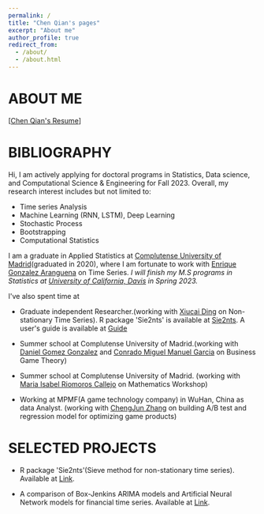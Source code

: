 ```yaml
---
permalink: /
title: "Chen Qian's pages"
excerpt: "About me"
author_profile: true
redirect_from: 
  - /about/
  - /about.html
---
```

ABOUT ME
======
\[[Chen Qian's Resume](https:/ChenQian/files/CV.pdf)\]

BIBLIOGRAPHY
======
Hi, I am actively applying for doctoral programs in Statistics, Data science, and Computational Science & Engineering for Fall 2023. Overall, my research interest includes but not limited to:
*  Time series Analysis
*  Machine Learning (RNN, LSTM), Deep Learning
*  Stochastic Process
*  Bootstrapping
*  Computational Statistics

I am a graduate in Applied Statistics at [Complutense University of Madrid](https://www.ucm.es/english)(graduated in 2020), where I am fortunate to work with [Enrique Gonzalez Aranguena](https://scholar.google.es/citations?user=dQ10NgMAAAAJ&hl=es) on Time Series. *I will finish my M.S programs in Statistics at [University of California, Davis](https://www.ucdavis.edu/) in Spring 2023.*


I've also spent time at 

* Graduate independent Researcher.(working with [Xiucai Ding](https://xcding1212.github.io) on Non-stationary Time Series). R package 'Sie2nts' is available at [Sie2nts](https://xcding1212.github.io/software.html). A user's guide is available at [Guide](https://xcding1212.github.io/Sie2nts.html)

* Summer school at Complutense University of Madrid.(working with [Daniel Gomez Gonzalez](https://www.ucm.es/estadisticaycienciadatos/daniel-gomez-gonzalez-1) and [Conrado Miguel Manuel Garcia](http://worldcat.org/identities/np-manuel%20garcia,%20conrado%20miguel/) on Business Game Theory)

* Summer school at Complutense University of Madrid. (working with [Maria Isabel Riomoros Callejo](https://scholar.google.es/citations?user=LXduvVYAAAAJ&hl=es) on Mathematics Workshop)

* Working at MPMF(A game technology company) in WuHan, China as data  Analyst. (working with [ChengJun Zhang](https://www.linkedin.com/in/chengjun-zhang-b3a450216/?trk=people-guest_people_search-card) on building A/B test and regression model for optimizing game products)

SELECTED PROJECTS
======

* R package 'Sie2nts'(Sieve method for non-stationary time series). Available at [Link](https://xcding1212.github.io/Sie2nts.html).

* A comparison of Box-Jenkins ARIMA models and Artificial Neural Network models for financial time series. Available at [Link](https://docs.google.com/document/d/1MLzBn2ARxlJVcOKWDRNT9EDD2tE5hAym/edit?usp=share_link&ouid=101493258085432675030&rtpof=true&sd=true). 
